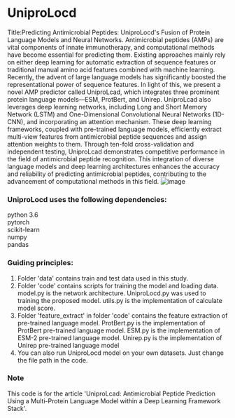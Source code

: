 # UniproLocd
Title:Predicting Antimicrobial Peptides: UniproLocd's Fusion of Protein Language Models and Neural Networks.
Antimicrobial peptides (AMPs) are vital components of innate immunotherapy, and computational methods have become essential for predicting them. Existing approaches mainly rely on either deep learning for automatic extraction of sequence features or traditional manual amino acid features combined with machine learning. Recently, the advent of large language models has significantly boosted the representational power of sequence features. In light of this, we present a novel AMP predictor called UniproLcad, which integrates three prominent protein language models—ESM, ProtBert, and Unirep. UniproLcad also leverages deep learning networks, including Long and Short Memory Network (LSTM) and One-Dimensional Convolutional Neural Networks (1D-CNN), and incorporating an attention mechanism. These deep learning frameworks, coupled with pre-trained language models, efficiently extract multi-view features from antimicrobial peptide sequences and assign attention weights to them. Through ten-fold cross-validation and independent testing, UniproLcad demonstrates competitive performance in the field of antimicrobial peptide recognition. This integration of diverse language models and deep learning architectures enhances the accuracy and reliability of predicting antimicrobial peptides, contributing to the advancement of computational methods in this field.
![image](https://github.com/harkic/UniproLocd/assets/99328605/32ef4e25-2f9d-4076-9188-42811e5ee43a)

### UniproLocd uses the following dependencies:
  python 3.6<br>
  pytorch<br>
  scikit-learn<br>
  numpy<br>
  pandas<br>
  
### Guiding principles:
1. Folder 'data' contains train and test data used in this study.
2. Folder 'code' contains scripts for training the model and loading data. model.py is the network architecture. UniproLocd.py was used to training the proposed model. utils.py is the implementation of calculate model score.
3. Folder 'feature_extract' in folder 'code' contains the feature extraction of pre-trained language model. ProtBert.py is the implementation of ProtBert pre-trained language model. ESM.py is the implementation of ESM-2 pre-trained language model. Unirep.py is the implementation of Unirep pre-trained language model
4. You can also run UniproLocd model on your own datasets. Just change the file path in the code.

### Note
This code is for the article 'UniproLcad: Antimicrobial Peptide Prediction Using a Multi-Protein Language Model within a Deep Learning Framework Stack'.
